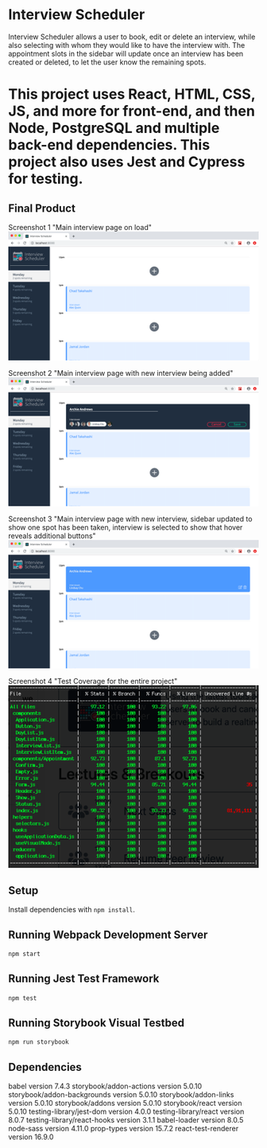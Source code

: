 # Interview Scheduler

Interview Scheduler allows a user to book, edit or delete an interview, while also selecting with whom they would like to have the interview with. The appointment slots in the sidebar will update once an interview has been created or deleted, to let the user know the remaining spots.

This project uses React, HTML, CSS, JS, and more for front-end, and then Node, PostgreSQL and multiple back-end dependencies. This project also uses Jest and Cypress for testing.
=========
## Final Product

Screenshot 1
"Main interview page on load" ![](https://github.com/Bjam091/scheduler/blob/master/docs/Home%20Page%20on%20Load.png?raw=true)

Screenshot 2
"Main interview page with new interview being added" ![](https://github.com/Bjam091/scheduler/blob/master/docs/Added%20an%20Interview.png?raw=true)

Screenshot 3
"Main interview page with new interview, sidebar updated to show one spot has been taken, interview is selected to show that hover reveals additional buttons" ![](https://github.com/Bjam091/scheduler/blob/master/docs/Page%20with%20new%20interview%20booked.png?raw=true)

Screenshot 4
"Test Coverage for the entire project" ![](https://github.com/Bjam091/scheduler/blob/master/docs/Error%20Testing%20Stats.png?raw=true)

## Setup

Install dependencies with `npm install`.

## Running Webpack Development Server

```sh
npm start
```

## Running Jest Test Framework

```sh
npm test
```

## Running Storybook Visual Testbed

```sh
npm run storybook
```

## Dependencies

  babel version 7.4.3
  storybook/addon-actions version 5.0.10
  storybook/addon-backgrounds version 5.0.10
  storybook/addon-links version 5.0.10
  storybook/addons version 5.0.10
  storybook/react version 5.0.10
  testing-library/jest-dom version 4.0.0
  testing-library/react version 8.0.7
  testing-library/react-hooks version 3.1.1
  babel-loader version 8.0.5
  node-sass version 4.11.0
  prop-types version 15.7.2
  react-test-renderer version 16.9.0
